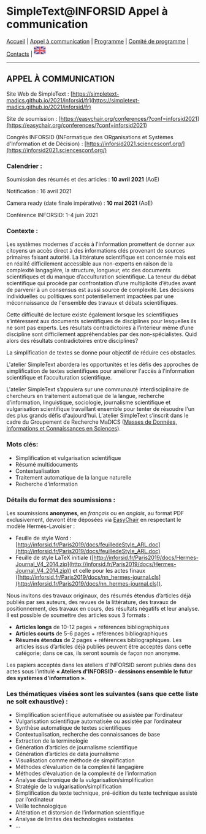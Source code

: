 
# SimpleText@INFORSID Appel à communication

[Accueil](https://simpletext-madics.github.io/2021/inforsid/fr) | [Appel à communication](https://simpletext-madics.github.io/2021/inforsid/fr/CFP) | [Programme](https://simpletext-madics.github.io/2021/inforsid/fr/program)  | [Comité de programme](https://simpletext-madics.github.io/2021/inforsid/fr/comite) | [Contacts](https://simpletext-madics.github.io/2021/inforsid/fr/contacts) | [<img src="../EN.png" width="30">](https://simpletext-madics.github.io/2021/inforsid/en)

---

## APPEL À COMMUNICATION 

Site Web de SimpleText : [https://simpletext-madics.github.io/2021/inforsid/fr](https://simpletext-madics.github.io/2021/inforsid/fr)

Site de soumission : [https://easychair.org/conferences/?conf=inforsid2021](https://easychair.org/conferences/?conf=inforsid2021) 

Congrès INFORSID (INFormatique des ORganisations et Systèmes d'Information et de Décision) : [https://inforsid2021.sciencesconf.org/](https://inforsid2021.sciencesconf.org/)

### Calendrier :
Soumission des résumés et des articles : **10 avril 2021** (AoE)

Notification : 16 avril 2021

Camera ready (date finale impérative) : **10 mai 2021** (AoE)

Conférence INFORSID: 1-4 juin 2021

### Contexte : 
Les systèmes modernes d'accès à l'information promettent de donner aux citoyens un accès direct à des informations clés provenant de sources primaires faisant autorité. La littérature scientifique est concernée mais est en réalité difficilement accessible aux non-experts en raison de la complexité langagière, la structure, longueur, etc des documents scientifiques et du manque d’acculturation scientifique. La teneur du débat scientifique qui procède par confrontation d’une multiplicité d’études avant de parvenir à un consensus est aussi source de complexité.  Les décisions individuelles ou politiques sont potentiellement impactées par une méconnaissance  de l'ensemble des travaux et débats  scientifiques.

Cette difficulté de lecture  existe également lorsque les scientifiques s’intéressent aux documents scientifiques de disciplines pour lesquelles  ils ne sont pas experts. Les résultats contradictoires à l’intérieur même d’une discipline sont difficilement appréhendables par des non-spécialistes. Quid alors des résultats contradictoires entre disciplines?  

La simplification de textes se donne pour objectif  de réduire ces obstacles. 

L'atelier SimpleText abordera les opportunités et les défis des approches de simplification de textes scientifiques pour améliorer l'accès à l'information scientifique et l’acculturation scientifique. 

L'atelier SimpleText s’appuiera sur une communauté interdisciplinaire de chercheurs en traitement automatique de la langue, recherche d’information, linguistique, sociologie,  journalisme scientifique et vulgarisation scientifique travaillant ensemble pour tenter de résoudre l'un des plus grands défis d'aujourd'hui.
L'atelier SimpleText s’inscrit dans le cadre du Groupement de Recherche MaDICS ([Masses de Données, Informations et Connaissances en Sciences](https://www.madics.fr/ateliers/simpletext/)).

### Mots clés: 
* Simplification et vulgarisation scientifique
* Résumé multidocuments
* Contextualisation
* Traitement automatique de la langue naturelle
* Recherche d’information

### Détails du format des soumissions :
Les soumissions **anonymes**, en *français* ou en *anglais*, au format PDF exclusivement, devront être déposées via  [EasyChair](https://easychair.org/conferences/?conf=inforsid2021)  en respectant le modèle Hermès-Lavoisier :
*	Feuille de style Word : [http://inforsid.fr/Paris2019/docs/feuilledeStyle_ARL.doc](http://inforsid.fr/Paris2019/docs/feuilledeStyle_ARL.doc)
*	Feuille de style LaTeX initiale ([http://inforsid.fr/Paris2019/docs/Hermes-Journal_V4_2014.zip](http://inforsid.fr/Paris2019/docs/Hermes-Journal_V4_2014.zip)) et celle pour les actes finaux ([http://inforsid.fr/Paris2019/docs/nn_hermes-journal.cls](http://inforsid.fr/Paris2019/docs/nn_hermes-journal.cls)). 

Nous invitons des travaux originaux, des résumés étendus d’articles déjà publiés par ses auteurs, des revues de la littérature, des travaux de positionnement, des travaux en cours, des résultats négatifs et leur analyse. Il est possible de soumettre des articles sous 3 formats : 
* **Articles longs**  de 10-12 pages + références bibliographiques
* **Articles courts** de 5-6 pages + références bibliographiques 
* **Résumés étendus** de 2 pages + références bibliographiques. Les articles issus d’articles déjà publiés peuvent être acceptés dans cette catégorie;  dans ce cas, ils  seront soumis de façon non anonyme.

Les papiers acceptés dans les ateliers d'INFORSID seront publiés dans des actes sous l’intitulé **«  Ateliers d'INFORSID - dessinons ensemble le futur des systèmes d'information »**. 

### Les thématiques visées sont les suivantes (sans que cette liste ne soit exhaustive) :
* Simplification scientifique automatisée ou assistée par l’ordinateur
* Vulgarisation scientifique automatisée ou assistée par l’ordinateur
* Synthèse automatique de textes scientifiques
* Contextualisation, recherche des connaissances de base
* Extraction de la terminologie
* Génération d’articles de journalisme scientifique
* Génération d’articles de data journalisme
* Visualisation comme méthode de simplification
* Méthodes d’évaluation de la complexité langagière
* Méthodes d’évaluation de la complexité de l’information
* Analyse diachronique de la vulgarisation/simplification
* Stratégie de la vulgarisation/simplification
* Simplification du texte technique, pré-édition du texte technique assisté par l’ordinateur
* Veille technologique
* Altération et distorsion de l’information scientifique
* Analyse de limites des technologies existantes
* ...
